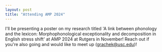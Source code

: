 ```yaml
---
layout: post
title: "Attending AMP 2024"
---
```



I'll be presenting a poster on my research titled 'A link between phonology and the lexicon: Morphophonological exceptionality and decomposition in English stress shift' at AMP 2024 at Rutgers in November! Reach out if you're also going and would like to meet up (grachek@usc.edu)! 